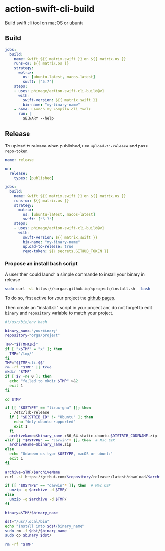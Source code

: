 # action-swift-cli-build

Build swift cli tool on macOS or ubuntu

## Build

```yaml
jobs:
  build:
    name: Swift ${{ matrix.swift }} on ${{ matrix.os }}
    runs-on: ${{ matrix.os }}
    strategy:
      matrix:
        os: [ubuntu-latest, macos-latest]
        swift: ["5.7"]
    steps:
    - uses: phimage/action-swift-cli-build@v1
      with:
        swift-version: ${{ matrix.swift }}
        bin-name: "my-binary-name"
    - name: Launch my compile cli tools
      run: |
        $BINARY --help
```

## Release

To upload to release when published, use `upload-to-release` and pass `repo-token`.

```yaml
name: release

on: 
  release:
    types: [published]

jobs:
  build:
    name: Swift ${{ matrix.swift }} on ${{ matrix.os }}
    runs-on: ${{ matrix.os }}
    strategy:
      matrix:
        os: [ubuntu-latest, macos-latest]
        swift: ["5.7"]
    steps:
    - uses: phimage/action-swift-cli-build@v1
      with:
        swift-version: ${{ matrix.swift }}
        bin-name: "my-binary-name"
        upload-to-release: true
        repo-token: ${{ secrets.GITHUB_TOKEN }}
```

### Propose an install bash script

A user then could launch a simple commande to install your binary in release

```bash
sudo curl -sL https://<orga>.github.io/<project>/install.sh | bash
```

To do so, first active for your project the [github pages](https://docs.github.com/en/pages/getting-started-with-github-pages/about-github-pages).

Then create an "install.sh" script in your project and do not forget to edit `binary` and `repository` variable to match your project.

```bash
#!/usr/bin/env bash

binary_name="yourbinary"
repository="orga/project"

TMP="${TMPDIR}"
if [ "x$TMP" = "x" ]; then
  TMP="/tmp/"
fi
TMP="${TMP}cli.$$"
rm -rf "$TMP" || true
mkdir "$TMP"
if [ $? -ne 0 ]; then
  echo "failed to mkdir $TMP" >&2
  exit 1
fi

cd $TMP

if [[ "$OSTYPE" == "linux-gnu" ]]; then
  . /etc/lsb-release
  if [ "$DISTRIB_ID" != "Ubuntu" ]; then
    echo "Only ubuntu supported"
    exit 1
  fi
  archiveName=$binary_name-x86_64-static-ubuntu-$DISTRIB_CODENAME.zip
elif [[ "$OSTYPE" == "darwin"* ]]; then  # Mac OSX
  archiveName=$binary_name.zip
else
  echo "Unknown os type $OSTYPE, macOS or ubuntu"
  exit 1
fi

archive=$TMP/$archiveName
curl -sL https://github.com/$repository/releases/latest/download/$archiveName -o $archive

if [[ "$OSTYPE" == "darwin"* ]]; then  # Mac OSX
  unzip -q $archive -d $TMP/
else
  unzip -q $archive -d $TMP/
fi

binary=$TMP/$binary_name 

dst="/usr/local/bin"
echo "Install into $dst/binary_name"
sudo rm -f $dst/$binary_name
sudo cp $binary $dst/

rm -rf "$TMP"
```
